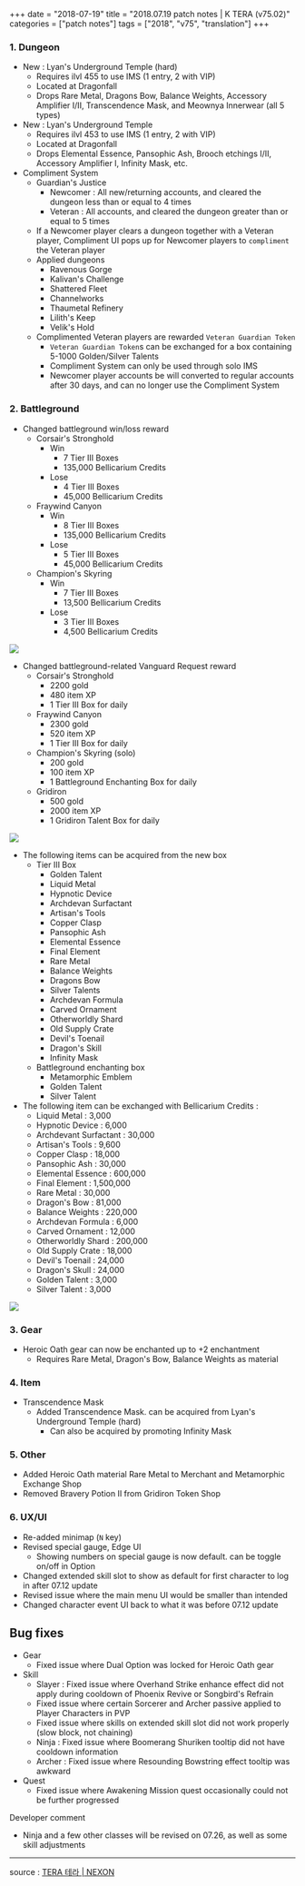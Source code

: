 +++
date = "2018-07-19"
title = "2018.07.19 patch notes | K TERA (v75.02)"
categories = ["patch notes"]
tags = ["2018", "v75", "translation"]
+++

### 1. Dungeon
- New : Lyan's Underground Temple (hard)
  - Requires ilvl 455 to use IMS (1 entry, 2 with VIP)
  - Located at Dragonfall
  - Drops Rare Metal, Dragons Bow, Balance Weights, Accessory Amplifier I/II, Transcendence Mask, and Meownya Innerwear (all 5 types)
- New : Lyan's Underground Temple
  - Requires ilvl 453 to use IMS (1 entry, 2 with VIP)
  - Located at Dragonfall
  - Drops Elemental Essence, Pansophic Ash, Brooch etchings I/II, Accessory Amplifier I, Infinity Mask, etc.
- Compliment System
  - Guardian's Justice
    - Newcomer : All new/returning accounts, and cleared the dungeon less than or equal to 4 times
    - Veteran : All accounts, and cleared the dungeon greater than or equal to 5 times
  - If a Newcomer player clears a dungeon together with a Veteran player, Compliment UI pops up for Newcomer players to `compliment` the Veteran player
  - Applied dungeons
    - Ravenous Gorge
    - Kalivan's Challenge
    - Shattered Fleet
    - Channelworks
    - Thaumetal Refinery
    - Lilith's Keep
    - Velik's Hold
  - Complimented Veteran players are rewarded `Veteran Guardian Token`
    - `Veteran Guardian Token`s can be exchanged for a box containing 5-1000 Golden/Silver Talents
    - Compliment System can only be used through solo IMS
    - Newcomer player accounts be will converted to regular accounts after 30 days, and can no longer use the Compliment System

### 2. Battleground
- Changed battleground win/loss reward
  - Corsair's Stronghold
    - Win
      - 7 Tier III Boxes
      - 135,000 Bellicarium Credits
    - Lose
      - 4 Tier III Boxes
      - 45,000 Bellicarium Credits
  - Fraywind Canyon
    - Win
      - 8 Tier III Boxes
      - 135,000 Bellicarium Credits
    - Lose
      - 5 Tier III Boxes
      - 45,000 Bellicarium Credits
  - Champion's Skyring
    - Win
      - 7 Tier III Boxes
      - 13,500 Bellicarium Credits
    - Lose
      - 3 Tier III Boxes
      - 4,500 Bellicarium Credits

![](/images/patch/v75-02_1.png)

- Changed battleground-related Vanguard Request reward
  - Corsair's Stronghold
    - 2200 gold
    - 480 item XP
    - 1 Tier III Box for daily
  - Fraywind Canyon
    - 2300 gold
    - 520 item XP
    - 1 Tier III Box for daily
  - Champion's Skyring (solo)
    - 200 gold
    - 100 item XP
    - 1 Battleground Enchanting Box for daily
  - Gridiron
    - 500 gold
    - 2000 item XP
    - 1 Gridiron Talent Box for daily

![](/images/patch/v75-02_2.png)

  - The following items can be acquired from the new box
    - Tier III Box
      - Golden Talent
      - Liquid Metal
      - Hypnotic Device
      - Archdevan Surfactant
      - Artisan's Tools
      - Copper Clasp
      - Pansophic Ash
      - Elemental Essence
      - Final Element
      - Rare Metal
      - Balance Weights
      - Dragons Bow
      - Silver Talents
      - Archdevan Formula
      - Carved Ornament
      - Otherworldly Shard
      - Old Supply Crate
      - Devil's Toenail
      - Dragon's Skill
      - Infinity Mask
    - Battleground enchanting box
      - Metamorphic Emblem
      - Golden Talent
      - Silver Talent
  - The following item can be exchanged with Bellicarium Credits :
    - Liquid Metal : 3,000
    - Hypnotic Device : 6,000
    - Archdevant Surfactant : 30,000
    - Artisan's Tools : 9,600
    - Copper Clasp : 18,000
    - Pansophic Ash : 30,000
    - Elemental Essence : 600,000
    - Final Element : 1,500,000
    - Rare Metal : 30,000
    - Dragon's Bow : 81,000
    - Balance Weights : 220,000
    - Archdevan Formula : 6,000
    - Carved Ornament : 12,000
    - Otherworldly Shard : 200,000
    - Old Supply Crate : 18,000
    - Devil's Toenail : 24,000
    - Dragon's Skull : 24,000
    - Golden Talent : 3,000
    - Silver Talent : 3,000

![](/images/patch/v75-02_3.png)

### 3. Gear
- Heroic Oath gear can now be enchanted up to +2 enchantment
  - Requires Rare Metal, Dragon's Bow, Balance Weights as material

### 4. Item
- Transcendence Mask
  - Added Transcendence Mask. can be acquired from Lyan's Underground Temple (hard)
    - Can also be acquired by promoting Infinity Mask

### 5. Other
- Added Heroic Oath material Rare Metal to Merchant and Metamorphic Exchange Shop
- Removed Bravery Potion II from Gridiron Token Shop

### 6. UX/UI
- Re-added minimap (`N` key)
- Revised special gauge, Edge UI
  - Showing numbers on special gauge is now default. can be toggle on/off in Option
- Changed extended skill slot to show as default for first character to log in after 07.12 update
- Revised issue where the main menu UI would be smaller than intended
- Changed character event UI back to what it was before 07.12 update

## Bug fixes

- Gear
  - Fixed issue where Dual Option was locked for Heroic Oath gear
- Skill
  - Slayer : Fixed issue where Overhand Strike enhance effect did not apply during cooldown of Phoenix Revive or Songbird's Refrain
  - Fixed issue where certain Sorcerer and Archer passive applied to Player Characters in PVP
  - Fixed issue where skills on extended skill slot did not work properly (slow block, not chaining)
  - Ninja : Fixed issue where Boomerang Shuriken tooltip did not have cooldown information
  - Archer : Fixed issue where Resounding Bowstring effect tooltip was awkward
- Quest
  - Fixed issue where Awakening Mission quest occasionally could not be further progressed

Developer comment
- Ninja and a few other classes will be revised on 07.26, as well as some skill adjustments

----

source : [TERA 테라 | NEXON](http://tera.nexon.com/news/update/view.aspx?n4articlesn=348)
